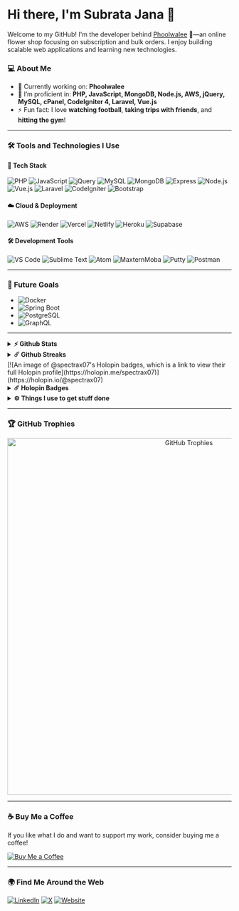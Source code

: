 # Hi there, I'm Subrata Jana 👋

Welcome to my GitHub! I'm the developer behind [Phoolwalee](#) 🌸—an online flower shop focusing on subscription and bulk orders. I enjoy building scalable web applications and learning new technologies.

### 💻 About Me
- 🔭 Currently working on: **Phoolwalee**
- 🌱 I’m proficient in: **PHP, JavaScript, MongoDB, Node.js, AWS, jQuery, MySQL, cPanel, CodeIgniter 4, Laravel, Vue.js**
- ⚡ Fun fact: I love **watching football**, **taking trips with friends**, and **hitting the gym**!

---

### 🛠️ Tools and Technologies I Use

#### 🔧 Tech Stack
![PHP](https://img.shields.io/badge/-PHP-777BB4?style=flat&logo=php&logoColor=white)
![JavaScript](https://img.shields.io/badge/-JavaScript-F7DF1E?style=flat&logo=javascript&logoColor=black)
![jQuery](https://img.shields.io/badge/-jQuery-0769AD?style=flat&logo=jquery&logoColor=white)
![MySQL](https://img.shields.io/badge/-MySQL-4479A1?style=flat&logo=mysql&logoColor=white)
![MongoDB](https://img.shields.io/badge/-MongoDB-47A248?style=flat&logo=mongodb&logoColor=white)
![Express](https://img.shields.io/badge/-Express-000000?style=flat&logo=express&logoColor=white)
![Node.js](https://img.shields.io/badge/-Node.js-339933?style=flat&logo=node.js&logoColor=white)
![Vue.js](https://img.shields.io/badge/-Vue.js-4FC08D?style=flat&logo=vue.js&logoColor=white)
![Laravel](https://img.shields.io/badge/-Laravel-FF2D20?style=flat&logo=laravel&logoColor=white)
![CodeIgniter](https://img.shields.io/badge/-CodeIgniter-EF4223?style=flat&logo=codeigniter&logoColor=white)
![Bootstrap](https://img.shields.io/badge/-Bootstrap-7952B3?style=flat&logo=bootstrap&logoColor=white)

#### ☁️ Cloud & Deployment
![AWS](https://img.shields.io/badge/-AWS-232F3E?style=flat&logo=amazon-aws&logoColor=white)
![Render](https://img.shields.io/badge/-Render-46E3B7?style=flat&logo=render&logoColor=white)
![Vercel](https://img.shields.io/badge/-Vercel-000000?style=flat&logo=vercel&logoColor=white)
![Netlify](https://img.shields.io/badge/-Netlify-00C7B7?style=flat&logo=netlify&logoColor=white)
![Heroku](https://img.shields.io/badge/-Heroku-430098?style=flat&logo=heroku&logoColor=white)
![Supabase](https://img.shields.io/badge/-Supabase-3ECF8E?style=flat&logo=supabase&logoColor=white)

#### 🛠️ Development Tools
![VS Code](https://img.shields.io/badge/-VS%20Code-007ACC?style=flat&logo=visual-studio-code&logoColor=white)
![Sublime Text](https://img.shields.io/badge/-Sublime%20Text-FF9800?style=flat&logo=sublime-text&logoColor=white)
![Atom](https://img.shields.io/badge/-Atom-66595C?style=flat&logo=atom&logoColor=white)
![MaxternMoba](https://img.shields.io/badge/-MobaXterm-FFA500?style=flat&logo=mobaxterm&logoColor=black)
![Putty](https://img.shields.io/badge/-Putty-FFFFFF?style=flat&logo=putty&logoColor=black)
![Postman](https://img.shields.io/badge/-Postman-FF6C37?style=flat&logo=postman&logoColor=white)

---

### 🎯 Future Goals
- ![Docker](https://img.shields.io/badge/-Docker-2496ED?style=flat&logo=docker&logoColor=white)
- ![Spring Boot](https://img.shields.io/badge/-Spring%20Boot-6DB33F?style=flat&logo=spring-boot&logoColor=white)
- ![PostgreSQL](https://img.shields.io/badge/-PostgreSQL-4169E1?style=flat&logo=postgresql&logoColor=white)
- ![GraphQL](https://img.shields.io/badge/-GraphQL-E10098?style=flat&logo=graphql&logoColor=white)

---

<details>
  <summary><b>⚡ Github Stats</b></summary>

  <br />
  <img height="180em" src="https://github-readme-stats.vercel.app/api?username=SpectraX07&show_icons=true&hide_border=true&&count_private=true&include_all_commits=true&theme=radical" />
  <img height="180em" src="https://github-readme-stats.vercel.app/api/top-langs/?username=SpectraX07&exclude_repo=KNN-Image-Classification&show_icons=true&hide_border=true&layout=compact&langs_count=8&theme=radical"/>
</details>

<details>
  <summary><b>☄️ Github Streaks</b></summary>

  <br />
  <img height="180em" src="https://github-readme-streak-stats.herokuapp.com/?user=SpectraX07&hide_border=true&theme=radical" width="800px" />
</details>
[![An image of @spectrax07's Holopin badges, which is a link to view their full Holopin profile](https://holopin.me/spectrax07)](https://holopin.io/@spectrax07)

<details>
  <summary><b>☄️ Holopin Badges</b></summary>

  <br />
  <img height="180em" src="[https://github-readme-streak-stats.herokuapp.com/?user=SpectraX07&hide_border=true&theme=radical](https://holopin.io/@spectrax07)" width="800px" />
  [![An image of @spectrax07's Holopin badges, which is a link to view their full Holopin profile](https://holopin.me/spectrax07)](https://holopin.io/@spectrax07)
</details>

<details>
  <br />
  <summary><b>⚙️ Things I use to get stuff done</b></summary>
  	<ul>
  	    <li><b>OS:</b> MacOS 13 Ventura</li>
	    <li><b>Laptop: </b> Macbook Air M1</li>
  	    <li><b>Browser: </b> Chrome & Safari</li>
	    <li><b>Terminal: </b> ZSH: Oh My Zsh (PowerLevel10k)</li>
	    <li><b>Code Editor:</b> VSCode - The best editor out there</li>
 	    <li><b>Other Tools:</b> Postman, Notion, Bitwarden, Raindrop</li>
	    <li><b>To Stay Updated:</b> Twitter, Product Hunt, and Hacker News</li>
	</ul>
</details>

---

### 🏆 GitHub Trophies

<p align="center">
  <img src="https://github-profile-trophy.vercel.app/?username=SpectraX07&theme=radical&no-frame=true&margin-w=15" alt="GitHub Trophies" width="800px">
</p>

---

### ☕ Buy Me a Coffee

If you like what I do and want to support my work, consider buying me a coffee!

<a href="https://buymeacoffee.com/strawhatluffy07" target="_blank">
    <img src="https://img.shields.io/badge/Buy%20Me%20a%20Coffee-F7DF1E?style=flat&logo=buy-me-a-coffee&logoColor=black" alt="Buy Me a Coffee">
</a>

---

### 🌍 Find Me Around the Web
[![LinkedIn](https://img.shields.io/badge/-LinkedIn-0077B5?style=flat&logo=linkedin&logoColor=white)](https://www.linkedin.com/in/subrata-jana-854a8422b/)
[![X](https://img.shields.io/badge/-X-1DA1F2?style=flat&logo=X&logoColor=white)](https://x.com/WebWandere65774)
[![Website](https://img.shields.io/badge/-Website-000000?style=flat&logo=Google-chrome&logoColor=white)](www.google.com)

